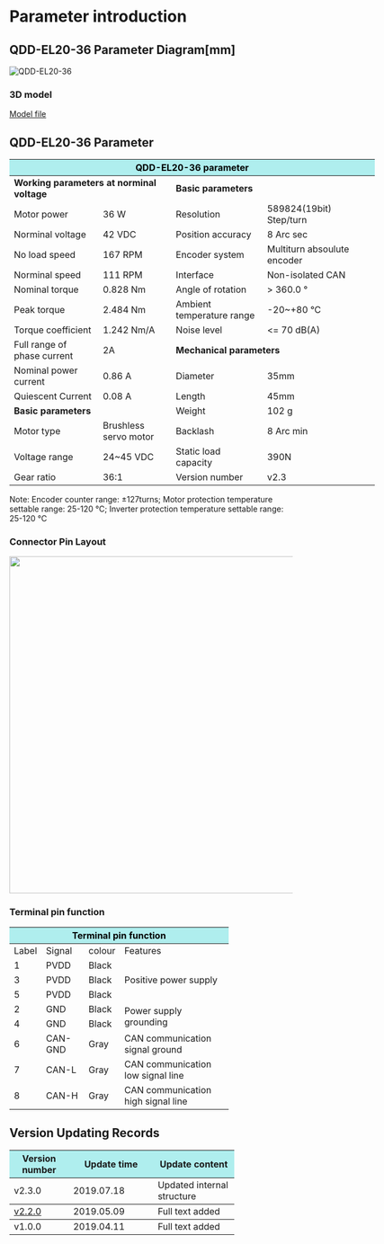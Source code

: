 # Parameter introduction 
## QDD-EL20-36 Parameter Diagram[mm]
![QDD-EL20-36]( ../../img/QDD_EL20-36_v2_3三视图.png ) 
### 3D model 
[Model file]( ../../3DModel/QDD_EL20-36_v2_3.step.zip )


## QDD-EL20-36 Parameter
<table style="width:650px"><thead><tr><th colspan="4" style="background: PaleTurquoise; color: black;">QDD-EL20-36 parameter</th></tr></thead><tbody><tr><td colspan="2"><b>Working parameters at norminal voltage</b></td><td colspan="2"><b>Basic parameters</b></td></tr><tr><td style="width:175px">Motor power</td><td style="width:135px">36 W</td><td style="width:130px">Resolution</td><td style="width:220px">589824(19bit)   Step/turn</td></tr><tr><td>Norminal voltage</td><td>42 VDC</td><td>Position accuracy</td><td>8 Arc sec</td></tr><tr><td>No load speed</td><td>167 RPM</td><td style="width:130px">Encoder system</td><td style="width:220px">Multiturn absoulute encoder</td></tr><tr><td>Norminal speed</td><td>111 RPM</td><td>Interface</td><td>Non-isolated CAN</td></tr><tr><td>Nominal torque</td><td>0.828 Nm</td><td>Angle of rotation</td><td>> 360.0 °</td></tr><td>Peak torque</td><td>2.484 Nm</td><td>Ambient temperature range</td><td>-20~+80 °C</td></tr><tr><td>Torque coefficient</td><td>1.242 Nm/A</td><td>Noise level</td><td><= 70 dB(A)</td></tr><tr><td>Full range of phase current</td><td>2A</td><td colspan="2"><b>Mechanical parameters</b></td></tr><tr><td>Nominal power current</td><td>0.86 A</td><td style="width:175px">Diameter</td><td style="width:175px">35mm</td></tr><tr><td>Quiescent Current</td><td>0.08 A</td><td>Length</td><td>45mm</td></tr> <tr><td colspan="2"><b>Basic parameters</b></td><td>Weight</td><td>102 g</td></tr><tr><td>Motor type</td><td>Brushless servo motor</td><td>Backlash</td><td>8 Arc min</td></tr><tr><td>Voltage range</td><td>24~45 VDC</td><td>Static load capacity</td><td>390N</td></tr><tr><td>Gear ratio</td><td>36:1</td><td>Version number</td><td>v2.3</td></tr></tbody></table>

 Note: Encoder counter range: ±127turns; Motor protection temperature settable range: 25-120 °C; Inverter protection temperature settable range: 25-120 °C


### Connector Pin Layout

<img src="../../img/配线2-2.png" style="width:600px">

### Terminal pin function

<table class="tableizer-table" style="width:390px">
 <thead><tr class="tableizer-firstrow"><th colspan="4" style="background: PaleTurquoise; color: black;">Terminal pin function</th></tr></thead><tbody><tr><td>Label</td><td>Signal</td><td>colour</td><td>Features </td></tr><tr><td>1</td><td>PVDD</td><td>Black</td><td rowspan="3">Positive power supply </td></tr><tr><td>3</td><td>PVDD</td><td>Black</td></tr><tr><td>5</td><td>PVDD</td><td>Black</td></tr><tr><td>2</td><td>GND</td><td>Black</td> <td rowspan="2">Power supply grounding</td></tr><tr><td>4</td><td>GND</td><td>Black</td></tr><tr><td>6</td><td>CAN-GND</td><td>Gray</td><td>CAN communication signal ground</td></tr><tr><td>7</td><td>CAN-L</td><td>Gray</td><td>CAN communication low signal line</td></tr><tr><td>8</td><td>CAN-H</td><td>Gray</td><td>CAN communication high signal line</td></tr></tbody></table>
 </tbody></table>


## Version Updating Records


<table style="width:400px"><thead><tr style="background:PaleTurquoise"><th style="width:100px">Version number</th><th style="width:150px">Update time</th><th style="width:150px">Update content</th></tr></thead><tbody><tr><td>v2.3.0</td><td>2019.07.18</td><td>Updated internal structure</th></tr></thead><tbody><tr><td><a href="https://mintasca.com/wiki/en/index.html#!pages/QDD-EL20-36_v2_2.md">v2.2.0 </a></td><td>2019.05.09</td><td>Full text added</th></tr></thead><tbody><tr><td>v1.0.0</td><td>2019.04.11</td><td>Full text added</td></tbody></table>
